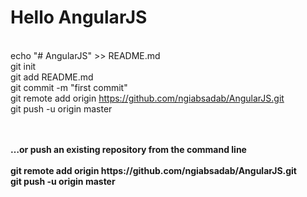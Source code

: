 <h1>Hello AngularJS</h1>

<br>echo "# AngularJS" >> README.md
<br>git init
<br>git add README.md
<br>git commit -m "first commit"
<br>git remote add origin https://github.com/ngiabsadab/AngularJS.git
<br>git push -u origin master

<br>
<br><b>…or push an existing repository from the command line
<br>
<br>git remote add origin https://github.com/ngiabsadab/AngularJS.git
<br>git push -u origin master